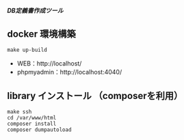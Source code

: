 ##### DB定義書作成ツール

## docker 環境構築
```
make up-build
```
- WEB：http://localhost/
- phpmyadmin：http://localhost:4040/

## library インストール （composerを利用）
```
make ssh
cd /var/www/html
composer install
composer dumpautoload
```